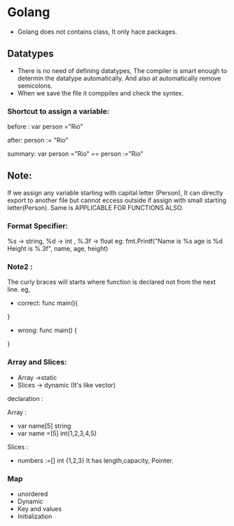 # Golang
- Golang does not contains class, It only hace packages.

## Datatypes
- There is no need of defining datatypes, The compiler is smart enough to determin the datatype automatically.
And also at automatically remove semicolons.
- When we save the file it comppiles and check the syntex.

### Shortcut to assign a variable:
 before :
 var person ="Rio"

 after:
 person := "Rio"

 summary: 
 var person ="Rio" == person :="Rio"

 ## Note:
 If we assign any variable starting with capital letter (Person), It can directly export to another file but cannot eccess outside if assign with small starting letter(Person).
 Same is APPLICABLE FOR FUNCTIONS ALSO.

### Format Specifier:
%s -> string, %d -> int , %.3f -> float
eg: fmt.Printf("Name is %s age is %d Height is %.3f", name, age, height)

### Note2 : 
The curly braces will starts where function is declared not from the next line.
eg,

- correct:
func main(){

}

- wrong:
func main()
{

}

### Array and Slices:
- Array ->static 
- Slices -> dynamic (It's like vector)

declaration :

Array :
- var name[5] string
- var name =[5] int{1,2,3,4,5}

Slices :
- numbers :=[] int {1,2,3}
It has length,capacity, Pointer.


### Map

- unordered
- Dynamic
- Key and values
- Initialization
 


